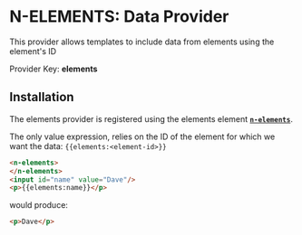 # N-ELEMENTS: Data Provider

This provider allows templates to include data from elements using the element's ID

Provider Key: **elements**

## Installation

The elements provider is registered using the elements element **[`n-elements`](/components/n-elements)**.

The only value expression, relies on the ID of the element for which we want the data: `{{elements:<element-id>}}`


```html
<n-elements>
</n-elements>
<input id="name" value="Dave"/>
<p>{{elements:name}}</p>
```

would produce:

```html
<p>Dave</p>
```